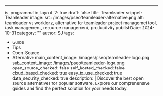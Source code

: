 ---
is_programmatic_layout_2: true
draft: false
title: Teamleader
snippet: Teamleader
image:
  src: /images/pseo/teamleader-alternative.png
  alt: teamleader vs worklenz, alternative for teamleader project managemet tool, task management, resource management, productivity
publishDate: 2024-10-31
category: ""
author: SJ
tags:
  - Guide
  - Tips
  - Open-Source
  - Alternative
main_content_image: /images/pseo/teamleader-logo.png
sub_content_image: /images/pseo/teamleader-logo.png
open_source_checked: false
self_hosted_checked: false
cloud_based_checked: true
easy_to_use_checked: true
data_security_checked: true
description: |
   Discover the best open source alternatives for popular software. Explore our comprehensive guides and find the perfect solution for your needs today.
